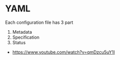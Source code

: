 # YAML
Each configuration file has 3 part
1. Metadata
2. Specification
3. Status

- https://www.youtube.com/watch?v=qmDzcu5uY1I 
